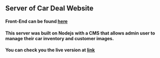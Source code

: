 ## Server of Car Deal Website 
#### Front-End can be found [here](https://github.com/LambertTran/reactjs-auto27-web)
#### This server was built on Nodejs with a CMS that allows admin user to manage their car inventory and customer images.
#### You can check you the live version at [link](http://ec2-52-52-42-92.us-west-1.compute.amazonaws.com:8080/auto27)
